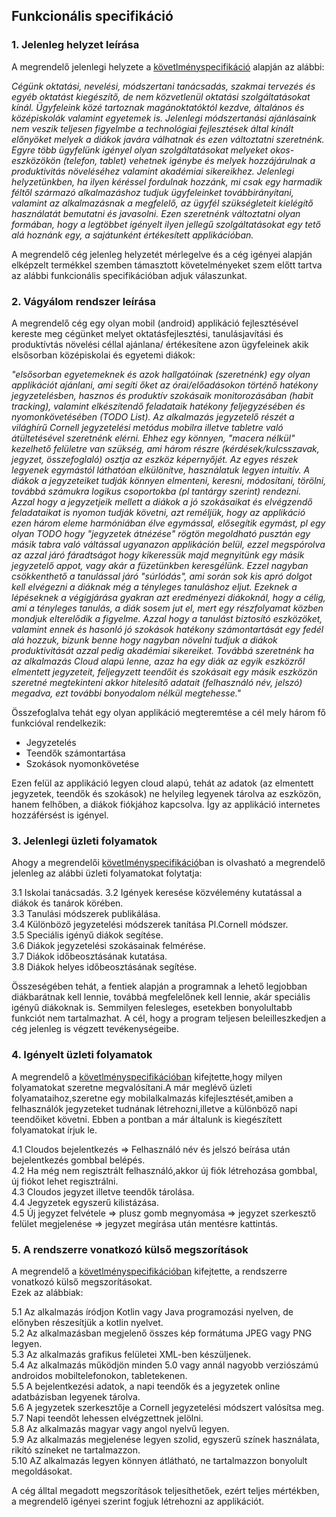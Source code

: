 Funkcionális specifikáció
-------------------------

### 1. Jelenleg helyzet leírása
A megrendelő jelenlegi helyzete a [követlményspecifikáció](https://github.com/vajkone/SZFM_Projekt2/blob/main/docs/K%C3%B6vspec.md) alapján az alábbi:  

*Cégünk oktatási, nevelési, módszertani tanácsadás, szakmai tervezés és egyéb oktatást kiegészítő, de nem közvetlenül oktatási szolgáltatásokat kínál. Ügyfeleink közé tartoznak
magánoktatóktól kezdve, általános és középiskolák valamint egyetemek is. Jelenlegi módszertanási ajánlásaink nem veszik teljesen figyelmbe a technológiai fejlesztések által kínált
előnyöket melyek a diákok javára válhatnak és ezen változtatni szeretnénk. Egyre több ügyfelünk igényel olyan szolgáltatásokat melyeket okos-eszközökön (telefon, tablet) vehetnek
igénybe és melyek hozzájárulnak a produktivitás növeléséhez valamint akadémiai sikereikhez. Jelenlegi helyzetünkben, ha ilyen kéréssel fordulnak hozzánk, mi csak egy harmadik
féltől származó alkalmazáshoz tudjuk ügyfeleinket továbbirányítani, valamint az alkalmazásnak a megfelelő, az ügyfél szükségleteit kielégítő használatát bemutatni és javasolni.
Ezen szeretnénk változtatni olyan formában, hogy a legtöbbet igényelt ilyen jellegű szolgáltatásokat egy tető alá hoznánk egy, a sajátunként értékesített applikációban.*  

A megrendelő cég jelenleg helyzetét mérlegelve és a cég igényei alapján elképzelt termékkel szemben támasztott követelményeket szem előtt tartva az alábbi funkcionális
specifikációban adjuk válaszunkat.


### 2. Vágyálom rendszer leírása
A megrendelő cég egy olyan mobil (android) applikáció fejlesztésével kereste meg cégünket melyet oktatásfejlesztési, tanulásjavítási és produktívtás növelési céllal ajánlana/
értékesítene azon ügyfeleinek akik elsősorban középiskolai és egyetemi diákok:  

*"elsősorban egyetemeknek és azok hallgatóinak (szeretnénk) egy olyan applikációt ajánlani, ami segíti őket az órai/előadásokon történő hatékony jegyzetelésben, hasznos és
produktív szokásaik monitorozásában (habit tracking), valamint elkészítendő feladataik hatékony feljegyzésében és nyomonkövetésében (TODO List). Az alkalmazás jegyzetelő részét
a világhírű Cornell jegyzetelési metódus mobilra illetve tabletre való átültetésével szeretnénk elérni. Ehhez egy könnyen, "macera nélkül" kezelhető felületre van szükség, ami
három részre (kérdések/kulcsszavak, jegyzet, összefoglaló) osztja az eszköz képernyőjét. Az egyes részek legyenek egymástól láthatóan elkülönítve, használatuk legyen intuitív. A
diákok a jegyzeteiket tudják könnyen elmenteni, keresni, módosítani, törölni, továbbá számukra logikus csoportokba (pl tantárgy szerint) rendezni. Azzal hogy a jegyzetjeik
mellett a diákok a jó szokásaikat és elvégzendő feladataikat is nyomon tudják követni, azt reméljük, hogy az applikáció ezen három eleme harmóniában élve egymással, elősegítik
egymást, pl egy olyan TODO hogy "jegyzetek átnézése" rögtön megoldható pusztán egy másik tabra való váltással ugyanazon applikáción belül, ezzel megspórolva az azzal járó
fáradtságot hogy kikeressük majd megnyitünk egy másik jegyzetelő appot, vagy akár a füzetünkben keresgélünk. Ezzel nagyban csökkenthető a tanulással járó "súrlódás", ami során
sok kis apró dolgot kell elvégezni a diáknak még a tényleges tanuláshoz eljut. Ezeknek a lépéseknek a végigjárása gyakran azt eredményezi diákoknál, hogy a célig, ami a
tényleges tanulás, a diák sosem jut el, mert egy részfolyamat közben mondjuk elterelődik a figyelme. Azzal hogy a tanulást biztosító eszközöket, valamint ennek és hasonló jó
szokások hatékony számontartását egy fedél alá hozzuk, bizunk benne hogy nagyban növelni tudjuk a diákok produktivitását azzal pedig akadémiai sikereiket. Továbbá szeretnénk ha
az alkalmazás Cloud alapú lenne, azaz ha egy diák az egyik eszközről elmentett jegyzeteit, feljegyzett teendőit és szokásait egy másik eszközön szeretné megtekinteni akkor
hitelesítő adatait (felhasználó név, jelszó) megadva, ezt további bonyodalom nélkül megtehesse."*  

Összefoglalva tehát egy olyan applikáció megteremtése a cél mely három fő funkcióval rendelkezik:
- Jegyzetelés
- Teendők számontartása
- Szokások nyomonkövetése  

Ezen felül az applikáció legyen cloud alapú, tehát az adatok (az elmentett jegyzetek, teendők és szokások) ne helyileg legyenek tárolva az eszközön, hanem felhőben, a diákok
fiókjához kapcsolva. Így az applikáció internetes hozzáférsést is igényel.  

### 3. Jelenlegi üzleti folyamatok  
Ahogy a megrendelői [követlményspecifikáció](https://github.com/vajkone/SZFM_Projekt2/blob/main/docs/K%C3%B6vspec.md)ban is olvasható a megrendelő jelenleg az alábbi üzleti folyamatokat folytatja:  

3.1 Iskolai tanácsadás.
3.2 Igények keresése közvélemény kutatással a diákok és tanárok körében.  
3.3 Tanulási módszerek publikálása.  
3.4 Különböző jegyzetelési módszerek tanítása Pl.Cornell módszer.  
3.5 Speciális igényű diákok segítése.  
3.6 Diákok jegyzetelési szokásainak felmérése.  
3.7 Diákok időbeosztásának kutatása.  
3.8 Diákok helyes időbeosztásának segítése.  

Összeségében tehát, a fentiek alapján a programnak a lehető legjobban diákbarátnak kell lennie, továbbá megfelelőnek kell lennie, akár speciális igényű diákoknak is. Semmilyen felesleges, esetekben bonyolultabb funkciót nem tartalmazhat. A cél, hogy a program teljesen beleilleszkedjen a cég jelenleg is végzett tevékenységeibe.  

### 4. Igényelt üzleti folyamatok

A megrendelő a [követlményspecifikációban](https://github.com/vajkone/SZFM_Projekt2/blob/main/docs/K%C3%B6vspec.md) kifejtette,hogy milyen folyamatokat szeretne megvalósítani.A már meglévő üzleti folyamataihoz,szeretne egy mobilalkalmazás kifejlesztését,amiben a felhasználók jegyzeteket tudnának létrehozni,illetve a különböző napi teendőiket követni.
Ebben a pontban a már általunk is kiegészített folyamatokat írjuk le.

4.1 Cloudos bejelentkezés => Felhasználó név és jelszó beírása után bejelentkezés gombbal belépés.  
4.2 Ha még nem regisztrált felhasználó,akkor új fiók létrehozása gombbal, új fiókot lehet regisztrálni.  
4.3 Cloudos jegyzet illetve teendők tárolása.  
4.4 Jegyzetek egyszerű kilistázása.  
4.5 Új jegyzet felvétele => plusz gomb megnyomása => jegyzet szerkesztő felület megjelenése => jegyzet megírása után mentésre kattintás.  

### 5. A rendszerre vonatkozó külső megszorítások  
A megrendelő a [követlményspecifikációban](https://github.com/vajkone/SZFM_Projekt2/blob/main/docs/K%C3%B6vspec.md) kifejtette, a rendszerre vonatkozó külső megszorításokat.  
Ezek az alábbiak:  

5.1 Az alkalmazás íródjon Kotlin vagy Java programozási nyelven, de előnyben részesítjük a kotlin nyelvet.  
5.2 Az alkalmazásban megjelenő összes kép formátuma JPEG vagy PNG legyen.  
5.3 Az alkalmazás grafikus felületei XML-ben készüljenek.  
5.4 Az alkalmazás működjön minden 5.0 vagy annál nagyobb verziószámú androidos mobiltelefonokon, tabletekenen.  
5.5 A bejelentkezési adatok, a napi teendők és a jegyzetek online adatbázisban legyenek tárolva.  
5.6 A jegyzetek szerkesztője a Cornell jegyzetelési módszert valósítsa meg.  
5.7 Napi teendőt lehessen elvégzettnek jelölni.  
5.8 Az alkalmazás magyar vagy angol nyelvű legyen.  
5.9 Az alkalmazás megjelenése legyen szolid, egyszerű színek használata, rikító színeket ne tartalmazzon.  
5.10 AZ alkalmazás legyen könnyen átlátható, ne tartalmazzon bonyolult megoldásokat.  

A cég álltal megadott megszorítások teljesíthetőek, ezért teljes mértékben, a megrendelő igényei szerint fogjuk létrehozni az applikációt.  






